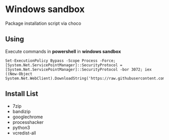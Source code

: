 # Windows sandbox 
Package installation script via choco

## Using
Execute commands in **powershell** in **windows sandbox**
```shell
Set-ExecutionPolicy Bypass -Scope Process -Force; [System.Net.ServicePointManager]::SecurityProtocol = [System.Net.ServicePointManager]::SecurityProtocol -bor 3072; iex ((New-Object System.Net.WebClient).DownloadString('https://raw.githubusercontent.com/somersby10ml/somersby10ml/main/my/sandbox/install.ps1'))
```

## Install List
- 7zip
- bandizip
- googlechrome
- processhacker
- python3
- vcredist-all
